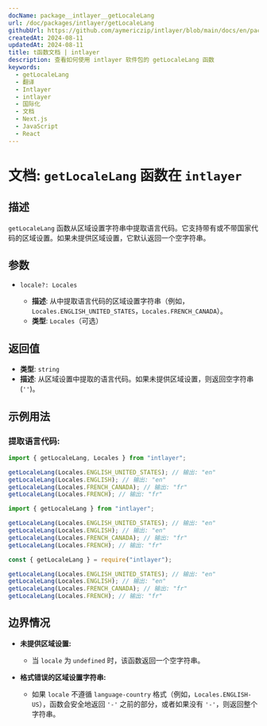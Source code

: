 ```yaml
---
docName: package__intlayer__getLocaleLang
url: /doc/packages/intlayer/getLocaleLang
githubUrl: https://github.com/aymericzip/intlayer/blob/main/docs/en/packages/intlayer/getLocaleLang.md
createdAt: 2024-08-11
updatedAt: 2024-08-11
title: t函数文档 | intlayer
description: 查看如何使用 intlayer 软件包的 getLocaleLang 函数
keywords:
  - getLocaleLang
  - 翻译
  - Intlayer
  - intlayer
  - 国际化
  - 文档
  - Next.js
  - JavaScript
  - React
---
```


# 文档: `getLocaleLang` 函数在 `intlayer`

## 描述

`getLocaleLang` 函数从区域设置字符串中提取语言代码。它支持带有或不带国家代码的区域设置。如果未提供区域设置，它默认返回一个空字符串。

## 参数

- `locale?: Locales`

  - **描述**: 从中提取语言代码的区域设置字符串（例如，`Locales.ENGLISH_UNITED_STATES`，`Locales.FRENCH_CANADA`）。
  - **类型**: `Locales`（可选）

## 返回值

- **类型**: `string`
- **描述**: 从区域设置中提取的语言代码。如果未提供区域设置，则返回空字符串 (`''`)。

## 示例用法

### 提取语言代码:

```typescript codeFormat="typescript"
import { getLocaleLang, Locales } from "intlayer";

getLocaleLang(Locales.ENGLISH_UNITED_STATES); // 输出: "en"
getLocaleLang(Locales.ENGLISH); // 输出: "en"
getLocaleLang(Locales.FRENCH_CANADA); // 输出: "fr"
getLocaleLang(Locales.FRENCH); // 输出: "fr"
```

```javascript codeFormat="esm"
import { getLocaleLang } from "intlayer";

getLocaleLang(Locales.ENGLISH_UNITED_STATES); // 输出: "en"
getLocaleLang(Locales.ENGLISH); // 输出: "en"
getLocaleLang(Locales.FRENCH_CANADA); // 输出: "fr"
getLocaleLang(Locales.FRENCH); // 输出: "fr"
```

```javascript codeFormat="commonjs"
const { getLocaleLang } = require("intlayer");

getLocaleLang(Locales.ENGLISH_UNITED_STATES); // 输出: "en"
getLocaleLang(Locales.ENGLISH); // 输出: "en"
getLocaleLang(Locales.FRENCH_CANADA); // 输出: "fr"
getLocaleLang(Locales.FRENCH); // 输出: "fr"
```

## 边界情况

- **未提供区域设置:**

  - 当 `locale` 为 `undefined` 时，该函数返回一个空字符串。

- **格式错误的区域设置字符串:**
  - 如果 `locale` 不遵循 `language-country` 格式（例如，`Locales.ENGLISH-US`），函数会安全地返回 `'-'` 之前的部分，或者如果没有 `'-'`，则返回整个字符串。
